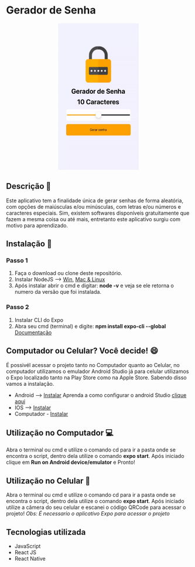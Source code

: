 # Gerador de Senha

<p align="center">
  <img width="220" height="400" src="assets/to_readme/animacao.gif">
</p>

## Descrição 📖
Este aplicativo tem a finalidade única de gerar senhas de forma aleatória, com opções de maiúsculas e/ou minúsculas, com letras e/ou números e caracteres especiais. Sim, existem softwares disponíveis gratuitamente que fazem a mesma coisa ou até mais, entretanto este aplicativo surgiu com motivo para aprendizado.

## Instalação 🚀
### Passo 1
1. Faça o download ou clone deste repositório.
2. Instalar NodeJS --> [Win](https://nodejs.org/en/), [Mac & Linux](https://nodejs.org/en/download/package-manager/)
3. Após instalar abrir o cmd e digitar: **node -v** e veja se ele retorna o numero da versão que foi instalada.
### Passo 2
1. Instalar CLI do Expo
2. Abra seu cmd (terminal) e digite: **npm install expo-cli --global** [Documentação](https://docs.expo.io/versions/latest/) 

## Computador ou Celular? Você decide! 😄
É possivél acessar o projeto tanto no Computador quanto ao Celular, no computador utilizamos o emulador Android Studio já para celular utilizamos o Expo localizado tanto na Play Store como na Apple Store. Sabendo disso vamos a instalação.
* Android --> [Instalar](https://play.google.com/store/apps/details?id=host.exp.exponent&hl=pt_BR&gl=US) Aprenda a como configurar o android Studio [clique aqui](https://developer.android.com/studio/intro/studio-config?hl=pt-br)
* IOS --> [Instalar](https://apps.apple.com/br/app/expo-go/id982107779)
* Computador - [Instalar](https://developer.android.com/studio/)

## Utilização no Computador 💻
Abra o terminal ou cmd e utilize o comando cd para ir a pasta onde se encontra o script, dentro dela utilize o comando **expo start**. Após iniciado clique em **Run on Android device/emulator** e Pronto!

## Utilização no Celular 📱
Abra o terminal ou cmd e utilize o comando cd para ir a pasta onde se encontra o script, dentro dela utilize o comando **expo start**. Após iniciado utilize a câmera do seu celular e escanei o código QRCode para acessar o projeto! *Obs: É necessario o aplicativo Expo para acessar o projeto*

## Tecnologias utilizada
* JavaScript
* React JS
* React Native

